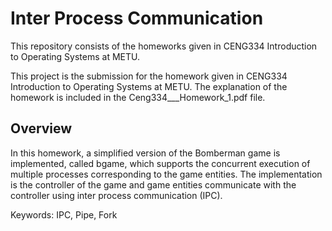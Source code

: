 # Inter Process Communication
This repository consists of the homeworks given in CENG334 Introduction to Operating Systems at METU.

This project is the submission for the homework given in CENG334 Introduction to Operating Systems at METU. The explanation of the homework is included in the Ceng334___Homework_1.pdf file.

## Overview
In this homework, a simplified version of the Bomberman game is implemented, called bgame,
which supports the concurrent execution of multiple processes corresponding to the game entities. The
implementation is the controller of the game and game entities communicate with the controller
using inter process communication (IPC).

Keywords: IPC, Pipe, Fork